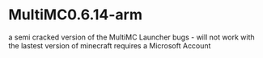 # MultiMC0.6.14-arm

a semi cracked version of the MultiMC Launcher
bugs - will not work with the lastest version of minecraft
requires a Microsoft Account
